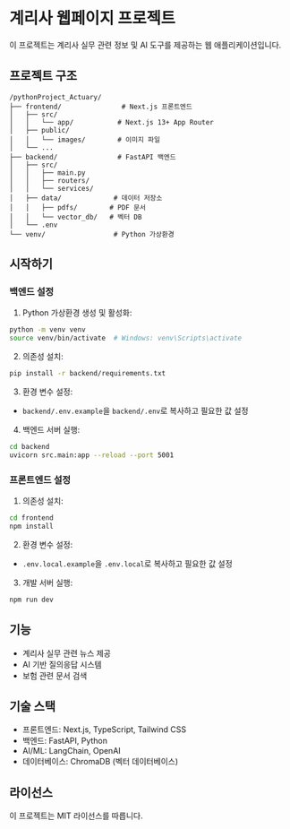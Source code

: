 # 계리사 웹페이지 프로젝트

이 프로젝트는 계리사 실무 관련 정보 및 AI 도구를 제공하는 웹 애플리케이션입니다.

## 프로젝트 구조

```
/pythonProject_Actuary/
├── frontend/               # Next.js 프론트엔드
│   ├── src/
│   │   └── app/           # Next.js 13+ App Router
│   ├── public/
│   │   └── images/        # 이미지 파일
│   └── ...
├── backend/               # FastAPI 백엔드
│   ├── src/
│   │   ├── main.py
│   │   ├── routers/
│   │   └── services/
│   ├── data/             # 데이터 저장소
│   │   ├── pdfs/        # PDF 문서
│   │   └── vector_db/   # 벡터 DB
│   └── .env
└── venv/                 # Python 가상환경
```

## 시작하기

### 백엔드 설정

1. Python 가상환경 생성 및 활성화:
```bash
python -m venv venv
source venv/bin/activate  # Windows: venv\Scripts\activate
```

2. 의존성 설치:
```bash
pip install -r backend/requirements.txt
```

3. 환경 변수 설정:
- `backend/.env.example`을 `backend/.env`로 복사하고 필요한 값 설정

4. 백엔드 서버 실행:
```bash
cd backend
uvicorn src.main:app --reload --port 5001
```

### 프론트엔드 설정

1. 의존성 설치:
```bash
cd frontend
npm install
```

2. 환경 변수 설정:
- `.env.local.example`을 `.env.local`로 복사하고 필요한 값 설정

3. 개발 서버 실행:
```bash
npm run dev
```

## 기능

- 계리사 실무 관련 뉴스 제공
- AI 기반 질의응답 시스템
- 보험 관련 문서 검색

## 기술 스택

- 프론트엔드: Next.js, TypeScript, Tailwind CSS
- 백엔드: FastAPI, Python
- AI/ML: LangChain, OpenAI
- 데이터베이스: ChromaDB (벡터 데이터베이스)

## 라이선스

이 프로젝트는 MIT 라이선스를 따릅니다.
